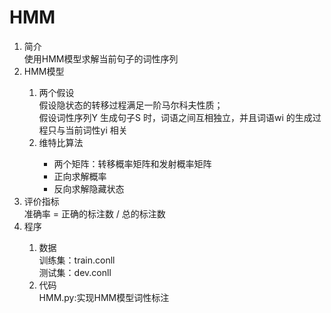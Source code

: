 # HMM
<ol>
  <li>简介</li>使用HMM模型求解当前句子的词性序列
  <li>HMM模型</li>
  <ol>
    <li>两个假设</li>假设隐状态的转移过程满足一阶马尔科夫性质；<br>
    假设词性序列Y 生成句子S 时，词语之间互相独立，并且词语wi 的生成过程只与当前词性yi 相关
    <li>维特比算法</li>
    <ul>
      <li>两个矩阵：转移概率矩阵和发射概率矩阵</li>
      <li>正向求解概率</li>
      <li>反向求解隐藏状态</li>
    </ul>
  </ol>
  <li>评价指标</li>准确率 = 正确的标注数 / 总的标注数
  <li>程序</li>
  <ol>
    <li>数据</li>
    训练集：train.conll<br>
    测试集：dev.conll
    <li>代码</li>
    HMM.py:实现HMM模型词性标注
  </ol>
</ol>
  
